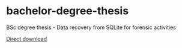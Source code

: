 # bachelor-degree-thesis
BSc degree thesis - Data recovery from SQLite for forensic activities

<a href="https://github.com/Er-Simon/bachelor-degree-thesis/raw/main/relazione.pdf">Direct download</a>
